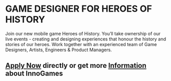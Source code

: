 <h1>GAME DESIGNER FOR HEROES OF HISTORY</h1>
Join our new mobile game Heroes of History. You’ll take  ownership of our live events - creating and designing experiences that  honour the history and stories of our heroes. Work together with an  experienced team of Game Designers, Artists, Engineers & Product Managers.


<h2><a href="https://jobs.eu.lever.co/innogames/d1c558f1-753d-44a8-9bc6-05a4540848c4/apply">Apply Now</a> directly or get more <a href="https://jobs.eu.lever.co/innogames/d1c558f1-753d-44a8-9bc6-05a4540848c4">Information</a> about InnoGames</h2>